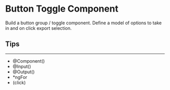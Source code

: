 # Button Toggle Component

Build a button group / toggle component. Define a model of options to take in and on click export selection.

## Tips
---
- @Component()
- @Input()
- @Output()
- *ngFor
- (click)

